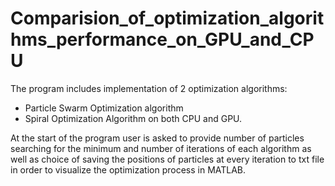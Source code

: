 # Comparision_of_optimization_algorithms_performance_on_GPU_and_CPU

The program includes implementation of 2 optimization algorithms:
- Particle Swarm Optimization algorithm
- Spiral Optimization Algorithm
on both CPU and GPU.

At the start of the program user is asked to provide number of particles searching for the minimum and number
of iterations of each algorithm as well as choice of saving the positions of particles at every iteration to txt file
in order to visualize the optimization process in MATLAB.
